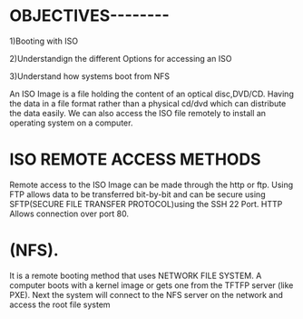 # OBJECTIVES--------

1)Booting with ISO

2)Understandign the different Options for accessing an ISO

3)Understand how systems boot from NFS

An ISO Image is  a file holding the content of an optical disc,DVD/CD. Having the data in a file format rather than a physical cd/dvd which can distribute the data easily. We can also access the ISO file remotely to install an operating system on a computer.

# ISO REMOTE ACCESS METHODS

Remote access to the ISO Image can be made through the http or ftp. Using FTP allows data to be transferred bit-by-bit and can be secure using SFTP(SECURE FILE TRANSFER PROTOCOL)using the SSH 22 Port. HTTP Allows connection over port 80.

# (NFS).
It is a remote booting method that uses NETWORK FILE SYSTEM. A computer boots with a kernel image or gets one from the TFTFP server (like PXE). Next the system will connect to the NFS server on the network and access the root file system
